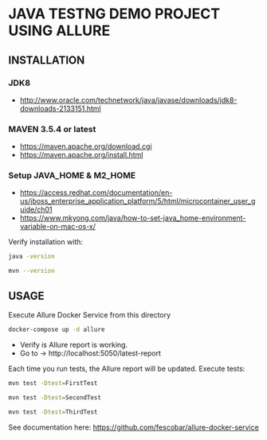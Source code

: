 # JAVA TESTNG DEMO PROJECT USING ALLURE

## INSTALLATION
### JDK8
- http://www.oracle.com/technetwork/java/javase/downloads/jdk8-downloads-2133151.html

### MAVEN 3.5.4 or latest
- https://maven.apache.org/download.cgi
- https://maven.apache.org/install.html

### Setup JAVA_HOME & M2_HOME
- https://access.redhat.com/documentation/en-us/jboss_enterprise_application_platform/5/html/microcontainer_user_guide/ch01
- https://www.mkyong.com/java/how-to-set-java_home-environment-variable-on-mac-os-x/

Verify installation with:
```sh
java -version
```
```sh
mvn --version
```

## USAGE
Execute Allure Docker Service from this directory
```sh
docker-compose up -d allure
```
- Verify is Allure report is working. 
- Go to -> http://localhost:5050/latest-report

Each time you run tests, the Allure report will be updated.
Execute tests:
```sh
mvn test -Dtest=FirstTest
 ```

 ```sh
mvn test -Dtest=SecondTest
 ```

 ```sh
mvn test -Dtest=ThirdTest
 ```

See documentation here: https://github.com/fescobar/allure-docker-service